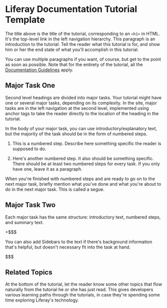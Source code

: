 # Liferay Documentation Tutorial Template

The title above is the title of the tutorial, corresponding to an `<h1>` in
HTML. It's the top-level link in the left navigation hierarchy. This paragraph
is an introduction to the tutorial. Tell the reader what this tutorial is for,
and show him or her the end state of what you'll accomplish in this tutorial. 

You can use multiple paragraphs if you want, of course, but get to the point as
soon as possible. Note that for the entirety of the tutorial, all the
[Documentation Guidelines](https://github.com/liferay/liferay-docs/tree/6.2.x/guidelines) 
apply. 

## Major Task One

Second level headings are divided into major tasks. Your tutorial might have
one or several major tasks, depending on its complexity. In the site, major
tasks are in the left navigation at the second level, implemented using anchor
tags to take the reader directly to the location of the heading in the tutorial. 

In the body of your major task, you can use introductory/explanatory text, but
the majority of the task should be in the form of numbered steps. 

1. This is a numbered step. Describe here something specific the reader is
   supposed to do. 

2. Here's another numbered step. It also should be something specific. There
   should be at least two numbered steps for every task. If you only have one,
   leave it as a paragraph. 

When you're finished with numbered steps and are ready to go on to the next
major task, briefly mention what you've done and what you're about to do in the
next major task. This is called a segue. 

## Major Task Two 

Each major task has the same structure: introductory text, numbered steps, and
summary text. 

+$$$

You can also add Sidebars to the text if there's
background information that's helpful, but doesn't necessary fit into the task
at hand. 

$$$

## Related Topics

At the bottom of the tutorial, let the reader know some other topics that flow
naturally from the tutorial he or she has just read. This gives developers
various learning paths through the tutorials, in case they're spending some time
exploring Liferay's technology. 
